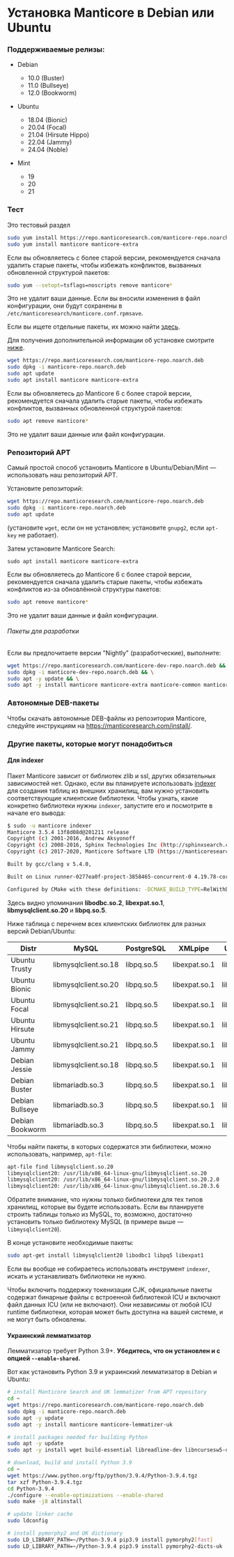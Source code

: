 # Установка Manticore в Debian или Ubuntu

### Поддерживаемые релизы:

* Debian
  * 10.0 (Buster)
  * 11.0 (Bullseye)
  * 12.0 (Bookworm)

* Ubuntu
  * 18.04 (Bionic)
  * 20.04 (Focal)
  * 21.04 (Hirsute Hippo)
  * 22.04 (Jammy)
  * 24.04 (Noble)

* Mint
  * 19
  * 20
  * 21

### Тест

Это тестовый раздел

<!-- example installation expanded -->

<!-- request RHEL, Centos, Alma, Amazon, Oracle -->

``` bash
sudo yum install https://repo.manticoresearch.com/manticore-repo.noarch.rpm
sudo yum install manticore manticore-extra
```

Если вы обновляетесь с более старой версии, рекомендуется сначала удалить старые пакеты, чтобы избежать конфликтов, вызванных обновленной структурой пакетов:
```bash
sudo yum --setopt=tsflags=noscripts remove manticore*
```
Это не удалит ваши данные. Если вы вносили изменения в файл конфигурации, они будут сохранены в `/etc/manticoresearch/manticore.conf.rpmsave`.

Если вы ищете отдельные пакеты, их можно найти [здесь](https://manticoresearch.com/install/#separate-packages).

Для получения дополнительной информации об установке смотрите [ниже](../Installation/RHEL_and_Centos.md).

<!-- request Debian, Ubuntu, Mint -->

``` bash
wget https://repo.manticoresearch.com/manticore-repo.noarch.deb
sudo dpkg -i manticore-repo.noarch.deb
sudo apt update
sudo apt install manticore manticore-extra
```

Если вы обновляетесь до Manticore 6 с более старой версии, рекомендуется сначала удалить старые пакеты, чтобы избежать конфликтов, вызванных обновленной структурой пакетов:
```bash
sudo apt remove manticore*
```
Это не удалит ваши данные или файл конфигурации.

<!-- end -->

### Репозиторий APT
Самый простой способ установить Manticore в Ubuntu/Debian/Mint — использовать наш репозиторий APT.

Установите репозиторий:
```bash
wget https://repo.manticoresearch.com/manticore-repo.noarch.deb
sudo dpkg -i manticore-repo.noarch.deb
sudo apt update
```
(установите `wget`, если он не установлен; установите `gnupg2`, если `apt-key` не работает).

Затем установите Manticore Search:
```
sudo apt install manticore manticore-extra
```

Если вы обновляетесь до Manticore 6 с более старой версии, рекомендуется сначала удалить старые пакеты, чтобы избежать конфликтов из-за обновлённой структуры пакетов:

```bash
sudo apt remove manticore*
```

Это не удалит ваши данные и файл конфигурации.

###### Пакеты для разработки
Если вы предпочитаете версии "Nightly" (разработческие), выполните:
```bash
wget https://repo.manticoresearch.com/manticore-dev-repo.noarch.deb && \
sudo dpkg -i manticore-dev-repo.noarch.deb && \
sudo apt -y update && \
sudo apt -y install manticore manticore-extra manticore-common manticore-server manticore-server-core manticore-tools manticore-executor manticore-buddy manticore-backup manticore-columnar-lib manticore-server-core-dbgsym manticore-tools-dbgsym manticore-columnar-lib-dbgsym manticore-icudata-65l manticore-galera manticore-galera-dbgsym manticore-language-packs manticore-load
```

### Автономные DEB-пакеты
Чтобы скачать автономные DEB-файлы из репозитория Manticore, следуйте инструкциям на https://manticoresearch.com/install/.

### Другие пакеты, которые могут понадобиться
#### Для indexer
Пакет Manticore зависит от библиотек zlib и ssl, других обязательных зависимостей нет. Однако, если вы планируете использовать [indexer](../Data_creation_and_modification/Adding_data_from_external_storages/Plain_tables_creation.md#Indexer-tool) для создания таблиц из внешних хранилищ, вам нужно установить соответствующие клиентские библиотеки. Чтобы узнать, какие конкретно библиотеки нужны `indexer`, запустите его и посмотрите в начале его вывода:

```bash
$ sudo -u manticore indexer
Manticore 3.5.4 13f8d08d@201211 release
Copyright (c) 2001-2016, Andrew Aksyonoff
Copyright (c) 2008-2016, Sphinx Technologies Inc (http://sphinxsearch.com)
Copyright (c) 2017-2020, Manticore Software LTD (https://manticoresearch.com)

Built by gcc/clang v 5.4.0,

Built on Linux runner-0277ea0f-project-3858465-concurrent-0 4.19.78-coreos #1 SMP Mon Oct 14 22:56:39 -00 2019 x86_64 x86_64 x86_64 GNU/Linux

Configured by CMake with these definitions: -DCMAKE_BUILD_TYPE=RelWithDebInfo -DDISTR_BUILD=xenial -DUSE_SSL=ON -DDL_UNIXODBC=1 -DUNIXODBC_LIB=libodbc.so.2 -DDL_EXPAT=1 -DEXPAT_LIB=libexpat.so.1 -DUSE_LIBICONV=1 -DDL_MYSQL=1 -DMYSQL_LIB=libmysqlclient.so.20 -DDL_PGSQL=1 -DPGSQL_LIB=libpq.so.5 -DLOCALDATADIR=/var/data -DFULL_SHARE_DIR=/usr/share/manticore -DUSE_ICU=1 -DUSE_BISON=ON -DUSE_FLEX=ON -DUSE_SYSLOG=1 -DWITH_EXPAT=1 -DWITH_ICONV=ON -DWITH_MYSQL=1 -DWITH_ODBC=ON -DWITH_POSTGRESQL=1 -DWITH_RE2=1 -DWITH_STEMMER=1 -DWITH_ZLIB=ON -DGALERA_SOVERSION=31 -DSYSCONFDIR=/etc/manticoresearch
```

Здесь видно упоминания **libodbc.so.2**, **libexpat.so.1**, **libmysqlclient.so.20** и **libpq.so.5**.

Ниже таблица с перечнем всех клиентских библиотек для разных версий Debian/Ubuntu:

| Distr | MySQL | PostgreSQL | XMLpipe | UnixODBC |
| - | - | - | - | - |
| Ubuntu Trusty | libmysqlclient.so.18 | libpq.so.5 | libexpat.so.1 | libodbc.so.1 |
| Ubuntu Bionic | libmysqlclient.so.20 | libpq.so.5 | libexpat.so.1 | libodbc.so.2 |
| Ubuntu Focal | libmysqlclient.so.21 | libpq.so.5 | libexpat.so.1 | libodbc.so.2 |
| Ubuntu Hirsute | libmysqlclient.so.21 | libpq.so.5 | libexpat.so.1 | libodbc.so.2 |
| Ubuntu Jammy | libmysqlclient.so.21 | libpq.so.5 | libexpat.so.1 | libodbc.so.2 |
| Debian Jessie | libmysqlclient.so.18 | libpq.so.5 | libexpat.so.1 | libodbc.so.2 |
| Debian Buster | libmariadb.so.3 | libpq.so.5 | libexpat.so.1 | libodbc.so.2 |
| Debian Bullseye | libmariadb.so.3 | libpq.so.5 | libexpat.so.1 | libodbc.so.2 |
| Debian Bookworm | libmariadb.so.3 | libpq.so.5 | libexpat.so.1 | libodbc.so.2 |

Чтобы найти пакеты, в которых содержатся эти библиотеки, можно использовать, например, `apt-file`:

```bash
apt-file find libmysqlclient.so.20
libmysqlclient20: /usr/lib/x86_64-linux-gnu/libmysqlclient.so.20
libmysqlclient20: /usr/lib/x86_64-linux-gnu/libmysqlclient.so.20.2.0
libmysqlclient20: /usr/lib/x86_64-linux-gnu/libmysqlclient.so.20.3.6
```

Обратите внимание, что нужны только библиотеки для тех типов хранилищ, которые вы будете использовать. Если вы планируете строить таблицы только из MySQL, то, возможно, достаточно установить только библиотеку MySQL (в примере выше — `libmysqlclient20`).

В конце установите необходимые пакеты:

```bash
sudo apt-get install libmysqlclient20 libodbc1 libpq5 libexpat1
```

Если вы вообще не собираетесь использовать инструмент `indexer`, искать и устанавливать библиотеки не нужно.

Чтобы включить поддержку токенизации CJK, официальные пакеты содержат бинарные файлы с встроенной библиотекой ICU и включают файл данных ICU (или не включают). Они независимы от любой ICU runtime библиотеки, которая может быть доступна на вашей системе, и не могут быть обновлены.

#### Украинский лемматизатор
Лемматизатор требует Python 3.9+. **Убедитесь, что он установлен и с опцией `--enable-shared`.**

Вот как установить Python 3.9 и украинский лемматизатор в Debian и Ubuntu:

```bash
# install Manticore Search and UK lemmatizer from APT repository
cd ~
wget https://repo.manticoresearch.com/manticore-repo.noarch.deb
sudo dpkg -i manticore-repo.noarch.deb
sudo apt -y update
sudo apt -y install manticore manticore-lemmatizer-uk

# install packages needed for building Python
sudo apt -y update
sudo apt -y install wget build-essential libreadline-dev libncursesw5-dev libssl-dev libsqlite3-dev tk-dev libgdbm-dev libc6-dev libbz2-dev libffi-dev zlib1g-dev

# download, build and install Python 3.9
cd ~
wget https://www.python.org/ftp/python/3.9.4/Python-3.9.4.tgz
tar xzf Python-3.9.4.tgz
cd Python-3.9.4
./configure --enable-optimizations --enable-shared
sudo make -j8 altinstall

# update linker cache
sudo ldconfig

# install pymorphy2 and UK dictionary
sudo LD_LIBRARY_PATH=~/Python-3.9.4 pip3.9 install pymorphy2[fast]
sudo LD_LIBRARY_PATH=~/Python-3.9.4 pip3.9 install pymorphy2-dicts-uk
```
<!-- proofread -->

